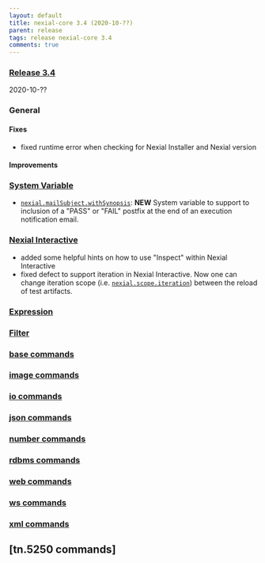```yaml
---
layout: default
title: nexial-core 3.4 (2020-10-??)
parent: release
tags: release nexial-core 3.4
comments: true
---
```


### <a href="https://github.com/nexiality/nexial-core/releases/tag/nexial-core-v3.4_????" class="external-link" target="_nexial_link">Release 3.4</a>
2020-10-??


### General
#### Fixes
- fixed runtime error when checking for Nexial Installer and Nexial version

#### Improvements


### [System Variable](../systemvars)
- [`nexial.mailSubject.withSynopsis`](../systemvars/index.html#nexial.mailSubject.withSynopsis): **NEW** System variable
  to support to inclusion of a "PASS" or "FAIL" postfix at the end of an execution notification email.

### [Nexial Interactive](../interactive)
- added some helpful hints on how to use "Inspect" within Nexial Interactive
- fixed defect to support iteration in Nexial Interactive. Now one can change iteration scope 
  (i.e. [`nexial.scope.iteration`](../systemvars/index.html#nexial.scope.iteration)) between the reload of test artifacts.


### [Expression](../expressions)


### [Filter](../flowcontrols/filter)
     
 
### [base commands](../commands/base)


### [image commands](../commands/image)


### [io commands](../commands/io)


### [json commands](../commands/json)


### [number commands](../commands/number)


### [rdbms commands](../commands/rdbms)


### [web commands](../commands/web)


### [ws commands](../commands/ws)


### [xml commands](../commands/xml)


## [tn.5250 commands]

